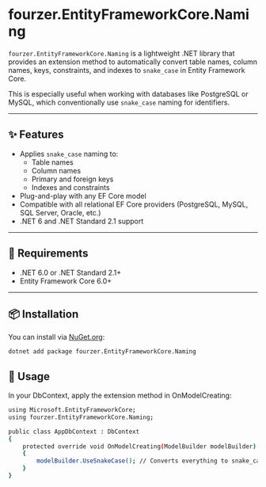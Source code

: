 # fourzer.EntityFrameworkCore.Naming

`fourzer.EntityFrameworkCore.Naming` is a lightweight .NET library that provides an extension method to automatically convert table names, column names, keys, constraints, and indexes to `snake_case` in Entity Framework Core.

This is especially useful when working with databases like PostgreSQL or MySQL, which conventionally use `snake_case` naming for identifiers.

---

## ✨ Features

- Applies `snake_case` naming to:
  - Table names
  - Column names
  - Primary and foreign keys
  - Indexes and constraints
- Plug-and-play with any EF Core model
- Compatible with all relational EF Core providers (PostgreSQL, MySQL, SQL Server, Oracle, etc.)
- .NET 6 and .NET Standard 2.1 support

---

## 📌 Requirements
- .NET 6.0 or .NET Standard 2.1+
- Entity Framework Core 6.0+

---

## 📦 Installation

You can install via [NuGet.org](https://www.nuget.org/packages/fourzer.EntityFrameworkCore.Naming):

```bash
dotnet add package fourzer.EntityFrameworkCore.Naming
```
## 🚀 Usage

In your DbContext, apply the extension method in OnModelCreating:
```bash
using Microsoft.EntityFrameworkCore;
using fourzer.EntityFrameworkCore.Naming;

public class AppDbContext : DbContext
{
    protected override void OnModelCreating(ModelBuilder modelBuilder)
    {
        modelBuilder.UseSnakeCase(); // Converts everything to snake_case
    }
}

```
